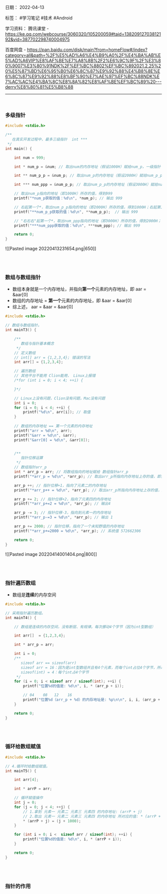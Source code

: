 日期： 2022-04-13

标签： #学习笔记 #技术 #Android 

学习资料： 
腾讯课堂 - https://ke.qq.com/webcourse/3060320/105200059#taid=13820912703812192&vid=387702298740004975

百度网盘 - https://pan.baidu.com/disk/main?from=homeFlow#/index?category=all&path=%2F%E5%AD%A6%E4%B9%A0%2F%E4%BA%AB%E5%AD%A6VIP%E8%AF%BE%E7%A8%8B%2F2%E6%9C%9F%2F%E3%80%9007%E3%80%91NDK%2F%EF%BC%8802%EF%BC%892021.2.25%20%E5%87%BD%E6%95%B0%E6%8C%87%E9%92%88%E4%B8%8E%E6%8C%87%E9%92%88%E8%BF%90%E7%AE%97%EF%BC%88NDK%E7%AC%AC%E4%BA%8C%E8%8A%82%E8%AF%BE%EF%BC%89%20---derry%E8%80%81%E5%B8%88

---
<br>

### 多级指针
```c
#include <stdio.h>

/**
   在真实开发过程中，最多三级指针  int ***
 */
int main() {

    int num = 999;

    int * num_p = &num; // 取出num的内存地址（假设1000H）赋给num_p，一级指针

    int ** num_p_p = &num_p; // 取出num_p的内存地址（假设2000H）赋给num_p_p，二级指针

    int *** num_ppp = &num_p_p; // 取出num_p_p的内存地址（假设3000H）赋给num_ppp，三级指针

	// 取出num_p指向的地址（即1000H）所存的值，得到999
    printf("*num_p获取的值：%d\n", *num_p); // 输出 999

	// 右起第一个*，取出num_p_p指向的地址（即2000H）所存的值，得到1000H；右起第二个*，取出地址1000H所存的值，得到999
    printf("**num_p_p获取的值：%d\n", **num_p_p);  // 输出 999

	// "右右右"起第一个*，取出num_ppp指向的地址（即3000H）所存的值，得到2000H；"右右右"起第二个*，取出num_p_p指向的地址（即2000H）所存的值，得到1000H；"右右右"起第三个*，取出地址1000H所存的值，得到999
    printf("***num_ppp获取的值：%d\n", ***num_ppp); // 输出 999

    return 0;
}
```

![[Pasted image 20220413231654.png|650]]

<br><br>

### 数组与数组指针
- 数组本身就是一个内存地址，并指向**第一个**元素的内存地址，即 aar = &aar[0]
- 数组的内存地址 = **第一个**元素的内存地址，即 &aar = &aar[0]
- 综上述， aar =  &aar = &aar[0]
```c
#include <stdio.h>

// 数组与数组指针。
int mainT3() {

	/**
	   数组与指针基本概念
     */
    // 定义数组
    // int[] arr = {1,2,3,4}; 错误的写法
    int arr[] = {1,2,3,4};

    // 遍历数组
    // 其他平台不能用 Clion能用， Linux上报错
    /*for (int i = 0; i < 4; ++i) {

    }*/

    // Linux上没有问题，Clion没有问题，Mac没有问题
    int i = 0;
    for (i = 0; i < 4; ++i) {
        printf("%d\n", arr[i]); // 取值
    }
    
    // 数组的内存地址 == 第一个元素的内存地址
    printf("arr = %d\n", arr);
    printf("&arr = %d\n", &arr);
    printf("&arr[0] = %d\n", &arr[0]);


	/**
	   指针位移运算
     */
    // 数组指针arr_p
    int * arr_p = arr; // 将数组指向的地址赋给 数组指针arr_p
    printf("*arr_p = %d\n", *arr_p); // 取出arr_p所指向内存地址上存的值，即元素一，输出 1

    arr_p ++; // 指针位移+1，指向了元素二的内存地址
    printf("*arr_p++ = %d\n", *arr_p); // 取出arr_p所指向内存地址上存的值，即元素二，输出 2

    arr_p += 2; // 指针位移+2，指向了元素四的内存地址
    printf("*arr_p+=2 = %d\n", *arr_p); // 输出4

    arr_p -= 3; // 指针位移-3，指向到元素一的内存地址
    printf("*arr_p-=3 = %d\n", *arr_p); // 输出 1

    arr_p += 2000; // 指针位移，指向了一个未知野值的内存地址
    printf("*arr_p+=2000 = %d\n", *arr_p); // 系统值 572662306

    return 0;
}
```

![[Pasted image 20220414001404.png|800]]

<br><br>

### 指针遍历数组
- 数组是**连续**的内存空间
```c
#include <stdio.h>

// 采用指针遍历数组。
int mainT4() {

    // 数组是连续的内存空间，没有断层、有规律。每次挪动4个字节（因为int型数组）

    int arr[]  = {1,2,3,4};

    int * arr_p = arr;

    int i = 0;
    /**
       sizeof arr == sizeof(arr)
	   sizeof arr = 16：因为是int型数组并且有4个元素，而每个int占位4个字节，所以是16字节
	   sizeof(int) = 4：每个int占4个字节
	 */
    for (i = 0; i < sizeof arr / sizeof(int); ++i) {
        printf("位置%d的值是: %d\n", i, * (arr_p + i));

        // 04    08   12    16
        printf("位置%d（arr_p + %d）的内存地址是: %p\n\n", i, i, (arr_p + i));
    }

    return 0;
}
```

<br><br>

### 循环给数组赋值
```c
#include <stdio.h>

// 4.循环时给数组赋值。
int mainT5() {

    int arr[4];

    int * arrP = arr;

    // 循环赋值操作
    int j = 0;
    for (j = 0; j < 4; ++j) {
        // 1.拿到 元素一 元素二 元素三 元素四 的内存地址: (arrP + j)
        // 2.取出 元素一 元素二 元素三 元素四 的内存地址 所对应的值: * (arrP + j)
        * (arrP + j) = (j + 1000);
    }

    for (int i = 0; i <  sizeof arr / sizeof(int); ++i) {
        printf("位置%d的值是: %d\n", i, * (arrP + i));
    }

    return 0;
}
```

<br><br>

### 指针的作用
